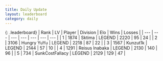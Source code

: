 ```yaml
---
title: Daily Update
layout: leaderboard
category: daily
---
```


{: .leaderboard}
| Rank | LV | Player | Division | Elo | Wins | Losses |
| --- | --- | --- | --- | --- | --- | --- |
| <span data-change="0">1</span> | 1874 | <span title="ID: 353063">Sktima</span> | LEGEND | <span data-change="0">2220</span> | <span data-change="0">95</span> | <span data-change="0">24</span> |
| <span data-change="1">2</span> | 3106 | <span title="ID: 164871">Hungry YuYu</span> | LEGEND | <span data-change="64">2218</span> | <span data-change="15">87</span> | <span data-change="1">22</span> |
| <span data-change="1">3</span> | 1567 | <span title="ID: 392407">Kunzut1k</span> | LEGEND | <span data-change="5">2144</span> | <span data-change="1">57</span> | <span data-change="0">10</span> |
| <span data-change="9">4</span> | 1291 | <span title="ID: 451068">Reisus Inabaka</span> | LEGEND | <span data-change="66">2130</span> | <span data-change="10">140</span> | <span data-change="1">96</span> |
| <span data-change="-3">5</span> | 734 | <span title="ID: 402846">SunkCostFallacy</span> | LEGEND | <span data-change="-44">2129</span> | <span data-change="12">129</span> | <span data-change="9">47</span> |